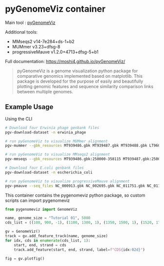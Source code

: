 # pyGenomeViz container

Main tool : [pyGenomeViz](https://moshi4.github.io/pyGenomeViz/)

Additional tools:
- MMseqs2 v14-7e284+ds-1+b2
- MUMmer v3.23+dfsg-8
- progressiveMauve v1.2.0+4713+dfsg-5+b1

Full documentation: https://moshi4.github.io/pyGenomeViz/

> pyGenomeViz is a genome visualization python package for comparative genomics implemented based on matplotlib. This package is developed for the purpose of easily and beautifully plotting genomic features and sequence similarity comparison links between multiple genomes.

## Example Usage

Using the CLI

```bash
# Download four Erwinia phage genbank files
pgv-download-dataset -n erwinia_phage

# run pyGenomeViz to visualize MUMmer alignment
pgv-mummer --gbk_resources MT939486.gbk MT939487.gbk MT939488.gbk LT960552.gbk -o mummer_example1 --tick_style axis --align_type left --feature_plotstyle arrow

# run pyGenomeViz to visualize MMseqs2 alignment
pgv-mmseqs --gbk_resources MT939486.gbk:250000-358115 MT939487.gbk:250000-355376 MT939488.gbk:250000-356948 LT960552.gbk:270000-340000 -o mmseqs_example2 --tick_style bar --feature_plotstyle arrow

# Download four E.coli genbank files
pgv-download-dataset -n escherichia_coli

# run pyGenomeViz to visualize progressiveMauve alignment
pgv-pmauve --seq_files NC_000913.gbk NC_002695.gbk NC_011751.gbk NC_011750.gbk -o pmauve_example1 --tick_style bar
```

This container contains the pygenomeviz python package, so custom scripts can import pygenomeviz

```python
from pygenomeviz import GenomeViz

name, genome_size = "Tutorial 01", 5000
cds_list = ((100, 900, -1), (1100, 1300, 1), (1350, 1500, 1), (1520, 1700, 1), (1900, 2200, -1), (2500, 2700, 1), (2700, 2800, -1), (2850, 3000, -1), (3100, 3500, 1), (3600, 3800, -1), (3900, 4200, -1), (4300, 4700, -1), (4800, 4850, 1))

gv = GenomeViz()
track = gv.add_feature_track(name, genome_size)
for idx, cds in enumerate(cds_list, 1):
    start, end, strand = cds
    track.add_feature(start, end, strand, label=f"CDS{idx:02d}")

fig = gv.plotfig()
```
